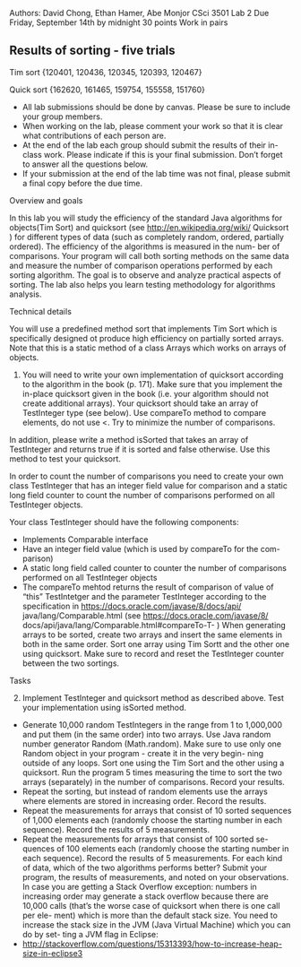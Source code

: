 Authors: David Chong, Ethan Hamer, Abe Monjor
CSci 3501 Lab 2
Due Friday, September 14th by midnight
30 points
Work in pairs

Results of sorting - five trials
-
Tim sort {120401, 120436, 120345, 120393, 120467}

Quick sort {162620, 161465, 159754, 155558, 151760}

- All lab submissions should be done by canvas. Please be sure to include
your group members.
- When working on the lab, please comment your work so that it is clear
what contributions of each person are.
- At the end of the lab each group should submit the results of their
in-class work. Please indicate if this is your final submission. Don’t
forget to answer all the questions below.
- If your submission at the end of the lab time was not final, please
submit a final copy before the due time.

Overview and goals

In this lab you will study the efficiency of the standard Java algorithms
for objects(Tim Sort) and quicksort (see http://en.wikipedia.org/wiki/
Quicksort ) for different types of data (such as completely random, ordered,
partially ordered). The efficiency of the algorithms is measured in the num-
ber of comparisons. Your program will call both sorting methods on the
same data and measure the number of comparison operations performed by
each sorting algorithm. The goal is to observe and analyze practical aspects
of sorting. The lab also helps you learn testing methodology for algorithms
analysis.

Technical details

You will use a predefined method sort that implements Tim Sort which
is specifically designed ot produce high efficiency on partially sorted arrays.
Note that this is a static method of a class Arrays which works on arrays of
objects.

1) You will need to write your own implementation of quicksort according
to the algorithm in the book (p. 171). Make sure that you implement the
in-place quicksort given in the book (i.e. your algorithm should not create
additional arrays). Your quicksort should take an array of TestInteger type
(see below). Use compareTo method to compare elements, do not use <. Try
to minimize the number of comparisons.

In addition, please write a method isSorted that takes an array of
TestInteger and returns true if it is sorted and false otherwise. Use
this method to test your quicksort.

In order to count the number of comparisons you need to create your
own class TestInteger that has an integer field value for comparison and a
static long field counter to count the number of comparisons performed on
all TestInteger objects.

Your class TestInteger should have the following components:
- Implements Comparable<TestInteger> interface
- Have an integer field value (which is used by compareTo for the com-
parison)
- A static long field called counter to counter the number of comparisons
performed on all TestInteger objects
- The compareTo mehtod returns the result of comparison of value
of “this” TestIntetger and the parameter TestInteger according
to the specification in https://docs.oracle.com/javase/8/docs/api/
java/lang/Comparable.html (see https://docs.oracle.com/javase/8/
docs/api/java/lang/Comparable.html\#compareTo-T- )
When generating arrays to be sorted, create two arrays and insert the
same elements in both in the same order. Sort one array using Tim Sortt
and the other one using quicksort. Make sure to record and reset the
TestInteger counter between the two sortings.

Tasks

2) Implement TestInteger and quicksort method as described above.
Test your implementation using isSorted method.
- Generate 10,000 random TestIntegers in the range from 1 to 1,000,000
and put them (in the same order) into two arrays. Use Java random
number generator Random (Math.random). Make sure to use only
one Random object in your program - create it in the very begin-
ning outside of any loops. Sort one using the Tim Sort and the other
using a quicksort. Run the program 5 times measuring the time to
sort the two arrays (separately) in the number of comparisons. Record
your results.
- Repeat the sorting, but instead of random elements use the arrays
where elements are stored in increasing order. Record the results.
- Repeat the measurements for arrays that consist of 10 sorted sequences
of 1,000 elements each (randomly choose the starting number in each
sequence). Record the results of 5 measurements.
- Repeat the measurements for arrays that consist of 100 sorted se-
quences of 100 elements each (randomly choose the starting number
in each sequence). Record the results of 5 measurements.
For each kind of data, which of the two algorithms performs better? Submit
your program, the results of measurements, and noted on your observations.
In case you are getting a Stack Overflow exception: numbers
in increasing order may generate a stack overflow because there are 10,000
calls (that’s the worse case of quicksort when there is one call per ele-
ment) which is more than the default stack size. You need to increase the
stack size in the JVM (Java Virtual Machine) which you can do by set-
ting a JVM flag in Eclipse: 
- http://stackoverflow.com/questions/15313393/how-to-increase-heap-size-in-eclipse3